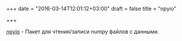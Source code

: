 +++
date = "2016-03-14T12:01:12+03:00"
draft = false
title = "npyio"

+++

<p><a href="https://github.com/sbinet/npyio">npyio</a>&nbsp;- Пакет для чтения/записи&nbsp;numpy файлов с данными.</p>

